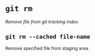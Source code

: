 # `git rm`

*Remove file from git tracking index.*

## `git rm --cached file-name`

Remove specified file from staging area.
